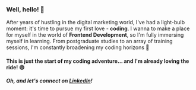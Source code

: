 ### Well, hello! 👋

After years of hustling in the digital marketing world, I've had a light-bulb moment: it's time to pursue my first love - **coding**. I wanna to make a place for myself in the world of **Frontend Development**, so I'm fully immersing myself in learning. From postgraduate studies to an array of training sessions, I'm constantly broadening my coding horizons  🔭

#### This is just the start of my coding adventure... and I'm already loving the ride! 😄

##### Oh, and let's connect on [LinkedIn](https://www.linkedin.com/in/agni-kozlowska/)!

